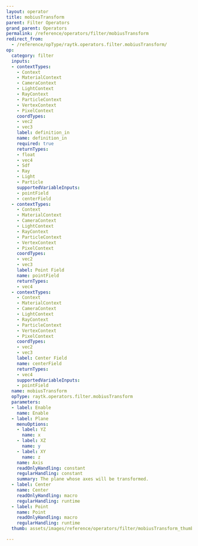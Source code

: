 ```yaml
---
layout: operator
title: mobiusTransform
parent: Filter Operators
grand_parent: Operators
permalink: /reference/operators/filter/mobiusTransform
redirect_from:
  - /reference/opType/raytk.operators.filter.mobiusTransform/
op:
  category: filter
  inputs:
  - contextTypes:
    - Context
    - MaterialContext
    - CameraContext
    - LightContext
    - RayContext
    - ParticleContext
    - VertexContext
    - PixelContext
    coordTypes:
    - vec2
    - vec3
    label: definition_in
    name: definition_in
    required: true
    returnTypes:
    - float
    - vec4
    - Sdf
    - Ray
    - Light
    - Particle
    supportedVariableInputs:
    - pointField
    - centerField
  - contextTypes:
    - Context
    - MaterialContext
    - CameraContext
    - LightContext
    - RayContext
    - ParticleContext
    - VertexContext
    - PixelContext
    coordTypes:
    - vec2
    - vec3
    label: Point Field
    name: pointField
    returnTypes:
    - vec4
  - contextTypes:
    - Context
    - MaterialContext
    - CameraContext
    - LightContext
    - RayContext
    - ParticleContext
    - VertexContext
    - PixelContext
    coordTypes:
    - vec2
    - vec3
    label: Center Field
    name: centerField
    returnTypes:
    - vec4
    supportedVariableInputs:
    - pointField
  name: mobiusTransform
  opType: raytk.operators.filter.mobiusTransform
  parameters:
  - label: Enable
    name: Enable
  - label: Plane
    menuOptions:
    - label: YZ
      name: x
    - label: XZ
      name: y
    - label: XY
      name: z
    name: Axis
    readOnlyHandling: constant
    regularHandling: constant
    summary: The plane whose axes will be transformed.
  - label: Center
    name: Center
    readOnlyHandling: macro
    regularHandling: runtime
  - label: Point
    name: Point
    readOnlyHandling: macro
    regularHandling: runtime
  thumb: assets/images/reference/operators/filter/mobiusTransform_thumb.png

---
```

